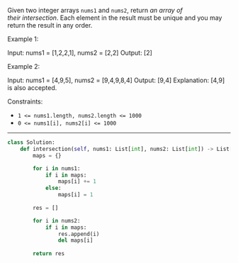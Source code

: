 Given two integer arrays `nums1` and `nums2`, return _an array of their intersection_. Each element in the result must be unique and you may return the result in any order.

Example 1:

Input: nums1 = [1,2,2,1], nums2 = [2,2]
Output: [2]

Example 2:

Input: nums1 = [4,9,5], nums2 = [9,4,9,8,4]
Output: [9,4]
Explanation: [4,9] is also accepted.

Constraints:

- `1 <= nums1.length, nums2.length <= 1000`
- `0 <= nums1[i], nums2[i] <= 1000`

---

```python
class Solution:
    def intersection(self, nums1: List[int], nums2: List[int]) -> List[int]:
        maps = {}

        for i in nums1:
            if i in maps:
                maps[i] += 1
            else:
                maps[i] = 1
        
        res = []

        for i in nums2:
            if i in maps:
                res.append(i)
                del maps[i]
        
        return res
```